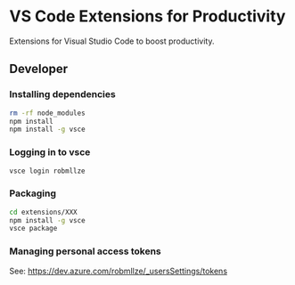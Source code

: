 # VS Code Extensions for Productivity

Extensions for Visual Studio Code to boost productivity.

## Developer

### Installing dependencies

```zsh
rm -rf node_modules
npm install
npm install -g vsce
```

### Logging in to vsce

```zsh
vsce login robmllze
```

### Packaging

```zsh
cd extensions/XXX
npm install -g vsce
vsce package
```

### Managing personal access tokens

See: https://dev.azure.com/robmllze/_usersSettings/tokens
